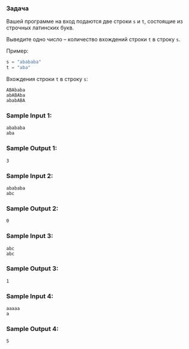 ### Задача
Вашей программе на вход подаются две строки ```s``` 
и ```t```, состоящие из строчных латинских букв.

Выведите одно число – количество вхождений строки ```t``` 
в строку ```s```.

Пример:
```python
s = "abababa"
t = "aba"
```

Вхождения строки ```t``` в строку ```s```:
```
ABAbaba
abABAba
ababABA
```
### Sample Input 1:
```
abababa
aba
```
### Sample Output 1:
```
3
```
### Sample Input 2:
```
abababa
abc
```
### Sample Output 2:
```
0
```
### Sample Input 3:
```
abc
abc
```
### Sample Output 3:
```
1
```
### Sample Input 4:
```
aaaaa
a
```
### Sample Output 4:
```
5
```